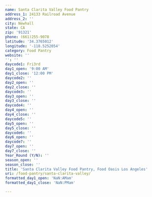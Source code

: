 ```yaml
---
name: Santa Clarita Valley Food Pantry
address_1: 24133 Railroad Avenue
address_2: ''
city: Newhall
state: CA
zip: '91321'
phone: (661)255-9078
latitude: '34.3765012'
longitude: '-118.5252054'
category: Food Pantry
website: ''
'': ''
daycode1: Fri3rd
day1_open: '9:00 AM'
day1_close: '12:00 PM'
daycode2: ''
day2_open: ''
day2_close: ''
daycode3: ''
day3_open: ''
day3_close: ''
daycode4: ''
day4_open: ''
day4_close: ''
daycode5: ''
day5_open: ''
day5_close: ''
daycode6: ''
day6_open: ''
daycode7: ''
day7_open: ''
day7_close: ''
Year_Round (Y/N): ''
season_open: ''
season_close: ''
title: 'Santa Clarita Valley Food Pantry, Food Oasis Los Angeles'
uri: /food-pantry/santa-clarita-valley/
formatted_day1_open: 'NaN:AMam'
formatted_day1_close: 'NaN:PMam'

---
```

